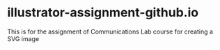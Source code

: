 # illustrator-assignment-github.io
This is for the assignment of Communications Lab course for creating a SVG image
